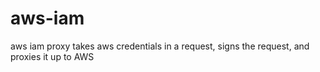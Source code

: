 # aws-iam
aws iam proxy takes aws credentials in a request, signs the request, and proxies it up to AWS
